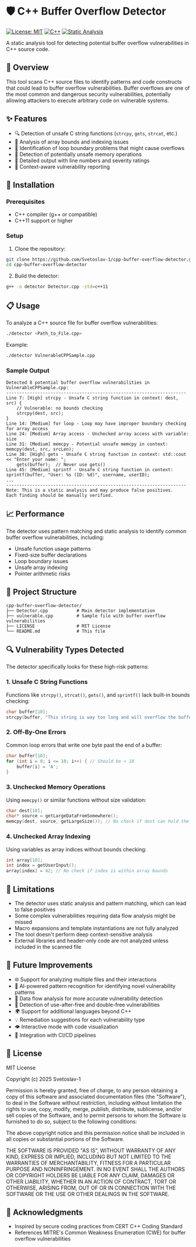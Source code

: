 # 🛡️ C++ Buffer Overflow Detector

[![License: MIT](https://img.shields.io/badge/License-MIT-yellow.svg)](https://opensource.org/licenses/MIT)
[![C++](https://img.shields.io/badge/C++-11+-blue.svg)](https://isocpp.org/)
[![Static Analysis](https://img.shields.io/badge/Static%20Analysis-Pattern%20Matching-green.svg)](https://en.wikipedia.org/wiki/Static_program_analysis)

A static analysis tool for detecting potential buffer overflow vulnerabilities in C++ source code.

## 🌟 Overview

This tool scans C++ source files to identify patterns and code constructs that could lead to buffer overflow vulnerabilities. Buffer overflows are one of the most common and dangerous security vulnerabilities, potentially allowing attackers to execute arbitrary code on vulnerable systems.

## ✨ Features

- 🔍 Detection of unsafe C string functions (`strcpy`, `gets`, `strcat`, etc.)
- 🧮 Analysis of array bounds and indexing issues
- 🔄 Identification of loop boundary problems that might cause overflows
- 💾 Detection of potentially unsafe memory operations
- 📝 Detailed output with line numbers and severity ratings
- 🔬 Context-aware vulnerability reporting

## 🚀 Installation

### Prerequisites
- C++ compiler (g++ or compatible)
- C++11 support or higher

### Setup
1. Clone the repository:
```bash
git clone https://github.com/Svetoslav-1/cpp-buffer-overflow-detector.git
cd cpp-buffer-overflow-detector
```

2. Build the detector:
```bash
g++ -o detector Detector.cpp -std=c++11
```

## 📋 Usage

To analyze a C++ source file for buffer overflow vulnerabilities:

```bash
./detector <Path_to_File.cpp>
```

Example:

```bash
./detector VulnerableCPPSample.cpp
```

### Sample Output

```
Detected 8 potential buffer overflow vulnerabilities in VulnerableCPPSample.cpp:
---------------------------------------------------------------------
Line 7: [High] strcpy - Unsafe C string function in context: dest, src) {
    // Vulnerable: no bounds checking
    strcpy(dest, src);
}
Line 14: [Medium] for loop - Loop may have improper boundary checking for array access
Line 24: [Medium] Array access - Unchecked array access with variable: size
Line 31: [Medium] memcpy - Potential unsafe memcpy in context: memcpy(dest, src, srcLen);
Line 38: [High] gets - Unsafe C string function in context: std::cout << "Enter your name: ";
    gets(buffer);  // Never use gets()
Line 45: [Medium] sprintf - Unsafe C string function in context: sprintf(buffer, "User: %s (ID: %d)", username, userID);
...
---------------------------------------------------------------------
Note: This is a static analysis and may produce false positives.
Each finding should be manually verified.
```

## 📈 Performance

The detector uses pattern matching and static analysis to identify common buffer overflow vulnerabilities, including:

- Unsafe function usage patterns
- Fixed-size buffer declarations
- Loop boundary issues
- Unsafe array indexing
- Pointer arithmetic risks

## 📁 Project Structure

```
cpp-buffer-overflow-detector/
├── Detector.cpp           # Main detector implementation
├── vulnerable.cpp         # Sample file with buffer overflow vulnerabilities
├── LICENSE                # MIT License
└── README.md              # This file
```

## 🔍 Vulnerability Types Detected

The detector specifically looks for these high-risk patterns:

### 1. Unsafe C String Functions

Functions like `strcpy()`, `strcat()`, `gets()`, and `sprintf()` lack built-in bounds checking:

```cpp
char buffer[10];
strcpy(buffer, "This string is way too long and will overflow the buffer");
```

### 2. Off-By-One Errors

Common loop errors that write one byte past the end of a buffer:

```cpp
char buffer[10];
for (int i = 0; i <= 10; i++) { // Should be < 10
    buffer[i] = 'A';
}
```

### 3. Unchecked Memory Operations

Using `memcpy()` or similar functions without size validation:

```cpp
char dest[10];
char* source = getLargeDataFromSomewhere();
memcpy(dest, source, getLargeSize()); // No check if dest can hold the data
```

### 4. Unchecked Array Indexing

Using variables as array indices without bounds checking:

```cpp
int array[10];
int index = getUserInput();
array[index] = 42; // No check if index is within array bounds
```

## 🚧 Limitations

- The detector uses static analysis and pattern matching, which can lead to false positives
- Some complex vulnerabilities requiring data flow analysis might be missed
- Macro expansions and template instantiations are not fully analyzed
- The tool doesn't perform deep context-sensitive analysis
- External libraries and header-only code are not analyzed unless included in the scanned file

## 🔮 Future Improvements

- 🌐 Support for analyzing multiple files and their interactions
- 🧠 AI-powered pattern recognition for identifying novel vulnerability patterns
- 🔄 Data flow analysis for more accurate vulnerability detection
- 🔎 Detection of use-after-free and double-free vulnerabilities
- 🌍 Support for additional languages beyond C++
- 💡 Remediation suggestions for each vulnerability type
- 👁️ Interactive mode with code visualization
- 🔄 Integration with CI/CD pipelines

## 📜 License

MIT License

Copyright (c) 2025 Svetoslav-1

Permission is hereby granted, free of charge, to any person obtaining a copy
of this software and associated documentation files (the "Software"), to deal
in the Software without restriction, including without limitation the rights
to use, copy, modify, merge, publish, distribute, sublicense, and/or sell
copies of the Software, and to permit persons to whom the Software is
furnished to do so, subject to the following conditions:

The above copyright notice and this permission notice shall be included in all
copies or substantial portions of the Software.

THE SOFTWARE IS PROVIDED "AS IS", WITHOUT WARRANTY OF ANY KIND, EXPRESS OR
IMPLIED, INCLUDING BUT NOT LIMITED TO THE WARRANTIES OF MERCHANTABILITY,
FITNESS FOR A PARTICULAR PURPOSE AND NONINFRINGEMENT. IN NO EVENT SHALL THE
AUTHORS OR COPYRIGHT HOLDERS BE LIABLE FOR ANY CLAIM, DAMAGES OR OTHER
LIABILITY, WHETHER IN AN ACTION OF CONTRACT, TORT OR OTHERWISE, ARISING FROM,
OUT OF OR IN CONNECTION WITH THE SOFTWARE OR THE USE OR OTHER DEALINGS IN THE
SOFTWARE.

## 🙏 Acknowledgments

- Inspired by secure coding practices from CERT C++ Coding Standard
- References MITRE's Common Weakness Enumeration (CWE) for buffer overflow vulnerabilities
